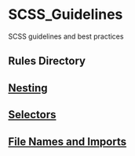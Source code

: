 # SCSS_Guidelines
SCSS guidelines and best practices

## Rules Directory
[Nesting](https://github.com/mapolin/SCSS_Guidelines/blob/master/nesting.md)
---
[Selectors](https://github.com/mapolin/SCSS_Guidelines/blob/master/selectors.md)
---
[File Names and Imports](https://github.com/mapolin/SCSS_Guidelines/blob/master/file_names_and_imports.md)
---
